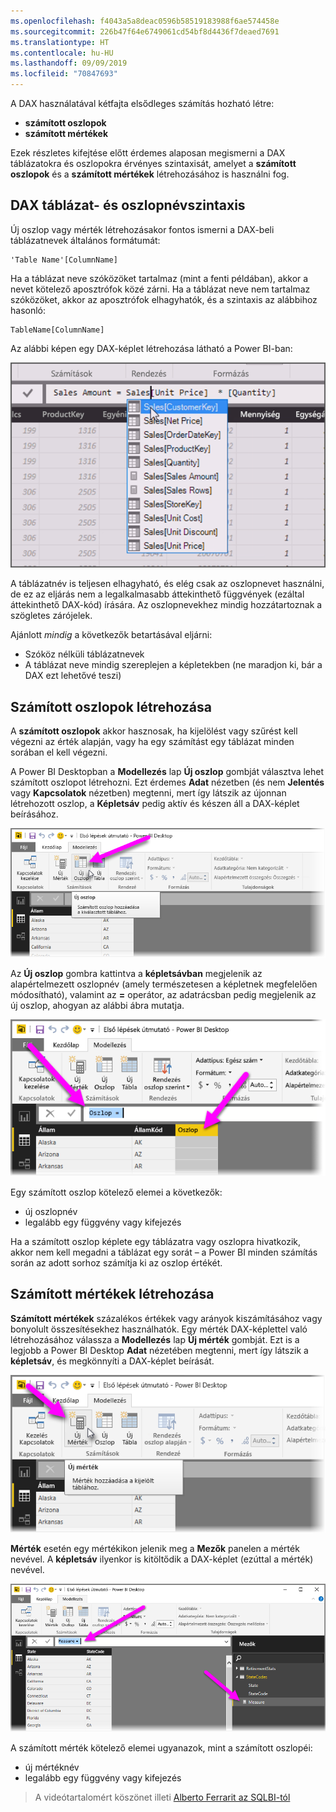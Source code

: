```yaml
---
ms.openlocfilehash: f4043a5a8deac0596b58519183988f6ae574458e
ms.sourcegitcommit: 226b47f64e6749061cd54bf8d4436f7deaed7691
ms.translationtype: HT
ms.contentlocale: hu-HU
ms.lasthandoff: 09/09/2019
ms.locfileid: "70847693"
---
```

A DAX használatával kétfajta elsődleges számítás hozható létre:

* **számított oszlopok**
* **számított mértékek**

Ezek részletes kifejtése előtt érdemes alaposan megismerni a DAX táblázatokra és oszlopokra érvényes szintaxisát, amelyet a **számított oszlopok** és a **számított mértékek** létrehozásához is használni fog.

## <a name="dax-table-and-column-name-syntax"></a>DAX táblázat- és oszlopnévszintaxis
Új oszlop vagy mérték létrehozásakor fontos ismerni a DAX-beli táblázatnevek általános formátumát:

    'Table Name'[ColumnName]

Ha a táblázat neve szóközöket tartalmaz (mint a fenti példában), akkor a nevet kötelező aposztrófok közé zárni. Ha a táblázat neve nem tartalmaz szóközöket, akkor az aposztrófok elhagyhatók, és a szintaxis az alábbihoz hasonló:

    TableName[ColumnName]

Az alábbi képen egy DAX-képlet létrehozása látható a Power BI-ban:

![](media/7-2-dax-calculation-types/dax-calc-types_1.png)

A táblázatnév is teljesen elhagyható, és elég csak az oszlopnevet használni, de ez az eljárás nem a legalkalmasabb áttekinthető függvények (ezáltal áttekinthető DAX-kód) írására. Az oszlopnevekhez mindig hozzátartoznak a szögletes zárójelek.

Ajánlott *mindig* a következők betartásával eljárni:

* Szóköz nélküli táblázatnevek
* A táblázat neve mindig szereplejen a képletekben (ne maradjon ki, bár a DAX ezt lehetővé teszi)

## <a name="creating-calculated-columns"></a>Számított oszlopok létrehozása
A **számított oszlopok** akkor hasznosak, ha kijelölést vagy szűrést kell végezni az érték alapján, vagy ha egy számítást egy táblázat minden sorában el kell végezni.

A Power BI Desktopban a **Modellezés** lap **Új oszlop** gombját választva lehet számított oszlopot létrehozni. Ezt érdemes **Adat** nézetben (és nem **Jelentés** vagy **Kapcsolatok** nézetben) megtenni, mert így látszik az újonnan létrehozott oszlop, a **Képletsáv** pedig aktív és készen áll a DAX-képlet beírásához.

![](media/7-2-dax-calculation-types/dax-calc-types_2a.png)

Az **Új oszlop** gombra kattintva a **képletsávban** megjelenik az alapértelmezett oszlopnév (amely természetesen a képletnek megfelelően módosítható), valamint az **=** operátor, az adatrácsban pedig megjelenik az új oszlop, ahogyan az alábbi ábra mutatja.

![](media/7-2-dax-calculation-types/dax-calc-types_3.png)

Egy számított oszlop kötelező elemei a következők:

* új oszlopnév
* legalább egy függvény vagy kifejezés

Ha a számított oszlop képlete egy táblázatra vagy oszlopra hivatkozik, akkor nem kell megadni a táblázat egy sorát – a Power BI minden számítás során az adott sorhoz számítja ki az oszlop értékét.

## <a name="creating-calculated-measures"></a>Számított mértékek létrehozása
**Számított mértékek** százalékos értékek vagy arányok kiszámításához vagy bonyolult összesítésekhez használhatók. Egy mérték DAX-képlettel való létrehozásához válassza a **Modellezés** lap **Új mérték** gombját. Ezt is a legjobb a Power BI Desktop **Adat** nézetében megtenni, mert így látszik a **képletsáv**, és megkönnyíti a DAX-képlet beírását.

![](media/7-2-dax-calculation-types/dax-calc-types_4.png)

**Mérték** esetén egy mértékikon jelenik meg a **Mezők** panelen a mérték nevével. A **képletsáv** ilyenkor is kitöltődik a DAX-képlet (ezúttal a mérték) nevével.

![](media/7-2-dax-calculation-types/dax-calc-types_5.png)

A számított mérték kötelező elemei ugyanazok, mint a számított oszlopéi:

* új mértéknév
* legalább egy függvény vagy kifejezés

> A videótartalomért köszönet illeti [Alberto Ferrarit az SQLBI-tól](http://www.sqlbi.com/learning-dax)
> 
> 

